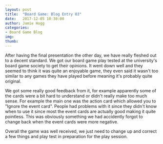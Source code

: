 ```yaml
---
layout: post
title:  "Board Game: Blog Entry 03"
date:   2017-12-05 10:30:00
author: Jamie Hogg
categories: 
- Board Game Blog
img: 
thumb: 
---
```


After having the final presentation the other day, we have really fleshed out to a decent standard. We got our board game play tested at the university's board game society to get their opinions. It went down well and they seemed to think it was quite an enjoyable game, they even said it wasn't too similar to any games they have played before meaning it's probably quite original. 

We got some really good feedback from it, for example apparently some of the cards were a bit hard to understand or didn't really make too much sense. For example the main one was the action card which allowed you to "Ignore the event card". People had problems with it since they didn't know when to use it since most the event cards are actually good making it quite pointless. This was obviously something we had accidently forgot to change back when the event cards were more negative.

Overall the game was well received, we just need to change up and correct a few things and play test in preparation for the play session.
